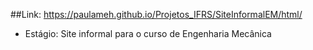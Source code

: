 ##Link: https://paulameh.github.io/Projetos_IFRS/SiteInformalEM/html/

- Estágio: Site informal para o curso de Engenharia Mecânica
